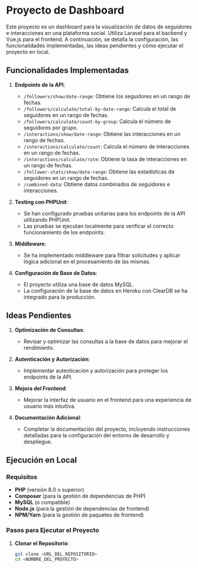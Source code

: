 # Proyecto de Dashboard

Este proyecto es un dashboard para la visualización de datos de seguidores e interacciones en una plataforma social. Utiliza Laravel para el backend y Vue.js para el frontend. A continuación, se detalla la configuración, las funcionalidades implementadas, las ideas pendientes y cómo ejecutar el proyecto en local.

## Funcionalidades Implementadas

1. **Endpoints de la API**:
   - `/followers/show/date-range`: Obtiene los seguidores en un rango de fechas.
   - `/followers/calculate/total-by-date-range`: Calcula el total de seguidores en un rango de fechas.
   - `/followers/calculate/count-by-group`: Calcula el número de seguidores por grupo.
   - `/interactions/show/date-range`: Obtiene las interacciones en un rango de fechas.
   - `/interactions/calculate/count`: Calcula el número de interacciones en un rango de fechas.
   - `/interactions/calculate/rate`: Obtiene la tasa de interacciones en un rango de fechas.
   - `/follower-stats/show/date-range`: Obtiene las estadísticas de seguidores en un rango de fechas.
   - `/combined-data`: Obtiene datos combinados de seguidores e interacciones.

2. **Testing con PHPUnit**:
   - Se han configurado pruebas unitarias para los endpoints de la API utilizando PHPUnit.
   - Las pruebas se ejecutan localmente para verificar el correcto funcionamiento de los endpoints.

3. **Middleware**:
   - Se ha implementado middleware para filtrar solicitudes y aplicar lógica adicional en el procesamiento de las mismas.

4. **Configuración de Base de Datos**:
   - El proyecto utiliza una base de datos MySQL.
   - La configuración de la base de datos en Heroku con ClearDB se ha integrado para la producción.

## Ideas Pendientes

1. **Optimización de Consultas**:
   - Revisar y optimizar las consultas a la base de datos para mejorar el rendimiento.

2. **Autenticación y Autorización**:
   - Implementar autenticación y autorización para proteger los endpoints de la API.

3. **Mejora del Frontend**:
   - Mejorar la interfaz de usuario en el frontend para una experiencia de usuario más intuitiva.

4. **Documentación Adicional**:
   - Completar la documentación del proyecto, incluyendo instrucciones detalladas para la configuración del entorno de desarrollo y despliegue.

## Ejecución en Local

### Requisitos

- **PHP** (versión 8.0 o superior)
- **Composer** (para la gestión de dependencias de PHP)
- **MySQL** (o compatible)
- **Node.js** (para la gestión de dependencias de frontend)
- **NPM/Yarn** (para la gestión de paquetes de frontend)

### Pasos para Ejecutar el Proyecto

1. **Clonar el Repositorio**:

   ```bash
   git clone <URL_DEL_REPOSITORIO>
   cd <NOMBRE_DEL_PROYECTO>
